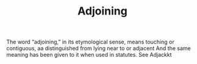 ---
title: Adjoining
permalink: "/definitions/adjoining.html"
body: The word “adjoining,” in its etymological sense, means touching or contiguous,
  aa distinguished from lying near to or adjacent And the same meaning has been given
  to it when used in statutes. See Adjackkt
published_at: '2018-07-07'
layout: post
---